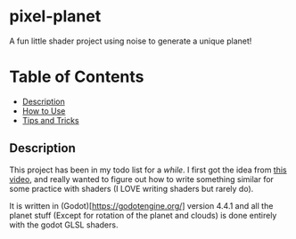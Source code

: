 # pixel-planet

A fun little shader project using noise to generate a unique planet!

# Table of Contents
- [Description](#description)
- [How to Use](#how-to-use)
- [Tips and Tricks](#tips-and-tricks)

## Description

This project has been in my todo list for a *while*. I first got the idea from [this video](https://www.youtube.com/watch?v=Pe3CuOTc-sM), and really wanted to figure out how to write something similar for some practice with shaders (I LOVE writing shaders but rarely do).

It is written in (Godot)[https://godotengine.org/] version 4.4.1 and all the planet stuff (Except for rotation of the planet and clouds) is done entirely with the godot GLSL shaders.

